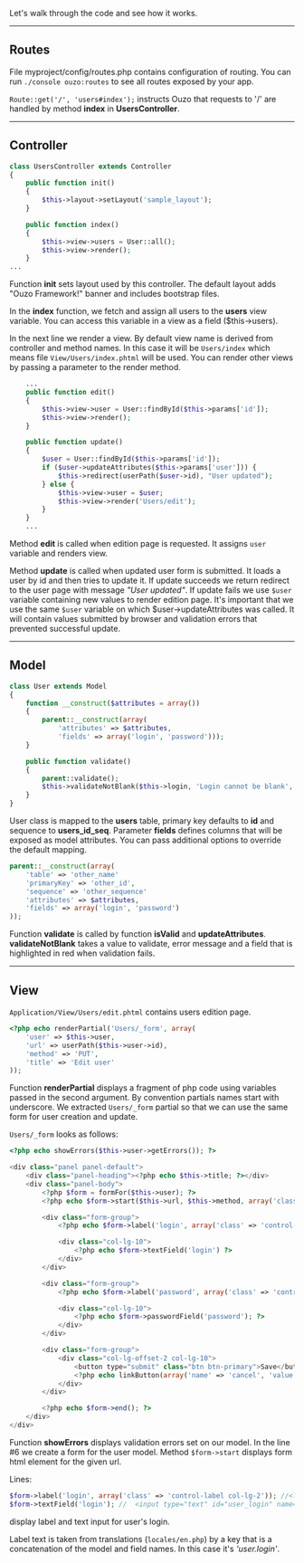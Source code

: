 Let's walk through the code and see how it works.

---

## Routes

File myproject/config/routes.php contains configuration of routing.
You can run `./console ouzo:routes` to see all routes exposed by your app.

`Route::get('/', 'users#index');` instructs Ouzo that requests to '/' are handled by method **index** in **UsersController**.

---

## Controller

```php
class UsersController extends Controller
{
    public function init()
    {
        $this->layout->setLayout('sample_layout');
    }

    public function index()
    {
        $this->view->users = User::all();
        $this->view->render();
    }
...
```

Function **init** sets layout used by this controller. The default layout adds "Ouzo Framework!" banner and includes bootstrap files.

In the **index** function, we fetch and assign all users to the **users** view variable. 
You can access this variable in a view as a field ($this->users).

In the next line we render a view. By default view name is derived from controller and method names. In this case it will be `Users/index` which means file `View/Users/index.phtml` will be used.
You can render other views by passing a parameter to the render method.

```php
    ...
    public function edit()
    {
        $this->view->user = User::findById($this->params['id']);
        $this->view->render();
    }

    public function update()
    {
        $user = User::findById($this->params['id']);
        if ($user->updateAttributes($this->params['user'])) {
            $this->redirect(userPath($user->id), "User updated");
        } else {
            $this->view->user = $user;
            $this->view->render('Users/edit');
        }
    }
    ...
```

Method **edit** is called when edition page is requested. It assigns `user` variable and renders view.

Method **update** is called when updated user form is submitted. It loads a user by id and then tries to update it. If update succeeds we return redirect to the user page with message *"User updated"*.
If update fails we use `$user` variable containing new values to render edition page.
It's important that we use the same `$user` variable on which $user->updateAttributes was called.
It will contain values submitted by browser and validation errors that prevented successful update.

---

## Model

```php
class User extends Model
{
    function __construct($attributes = array())
    {
        parent::__construct(array(
            'attributes' => $attributes,
            'fields' => array('login', 'password')));
    }

    public function validate()
    {
        parent::validate();
        $this->validateNotBlank($this->login, 'Login cannot be blank', 'login');
    }
}
```

User class is mapped to the **users** table, primary key defaults to **id** and sequence to **users_id_seq**.
Parameter **fields** defines columns that will be exposed as model attributes.
You can pass additional options to override the default mapping.

```php
parent::__construct(array(
    'table' => 'other_name'
    'primaryKey' => 'other_id',
    'sequence' => 'other_sequence'
    'attributes' => $attributes,
    'fields' => array('login', 'password')
));
```

Function **validate** is called by function **isValid** and **updateAttributes**.
**validateNotBlank** takes a value to validate, error message and a field that is highlighted in red when validation fails.

---

## View

`Application/View/Users/edit.phtml` contains users edition page.

```php
<?php echo renderPartial('Users/_form', array(
    'user' => $this->user,
    'url' => userPath($this->user->id),
    'method' => 'PUT',
    'title' => 'Edit user'
));
```

Function **renderPartial** displays a fragment of php code using variables passed in the second argument.
By convention partials names start with underscore. We extracted `Users/_form` partial so that we can use the same form for user creation and update.

`Users/_form` looks as follows:

```php
<?php echo showErrors($this->user->getErrors()); ?>

<div class="panel panel-default">
    <div class="panel-heading"><?php echo $this->title; ?></div>
    <div class="panel-body">
        <?php $form = formFor($this->user); ?>
        <?php echo $form->start($this->url, $this->method, array('class' => 'form-horizontal')); ?>

        <div class="form-group">
            <?php echo $form->label('login', array('class' => 'control-label col-lg-2')); ?>

            <div class="col-lg-10">
                <?php echo $form->textField('login') ?>
            </div>
        </div>

        <div class="form-group">
            <?php echo $form->label('password', array('class' => 'control-label col-lg-2')); ?>

            <div class="col-lg-10">
                <?php echo $form->passwordField('password'); ?>
            </div>
        </div>

        <div class="form-group">
            <div class="col-lg-offset-2 col-lg-10">
                <button type="submit" class="btn btn-primary">Save</button>
                <?php echo linkButton(array('name' => 'cancel', 'value' => 'Cancel', 'url' => usersPath(), 'class' => "btn btn-default")); ?>
            </div>
        </div>

        <?php echo $form->end(); ?>
    </div>
</div>
```

Function **showErrors** displays validation errors set on our model.
In the line #6 we create a form for the user model. Method `$form->start` displays form html element for the given url.

Lines:

```php
$form->label('login', array('class' => 'control-label col-lg-2')); //<label for="user_login" class="control-label col-lg-2">Login</label>
$form->textField('login'); //  <input type="text" id="user_login" name="user[login]" value="thulium">
```

display label and text input for user's login.

Label text is taken from translations (`locales/en.php`) by a key that is a concatenation of the model and field names. In this case it's *'user.login'*.
